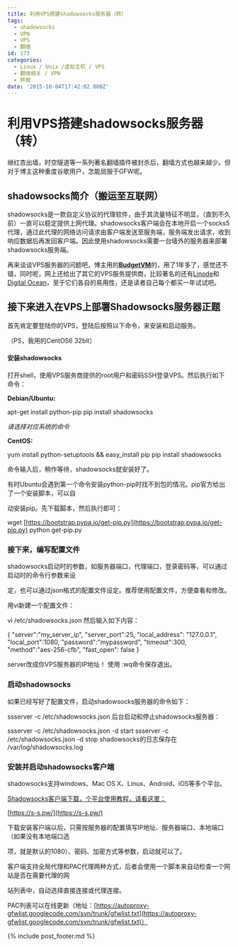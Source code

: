 ```yaml
---
title: 利用VPS搭建shadowsocks服务器（转）
tags:
  - shadowsocks
  - VPN
  - VPS
  - 翻墙
id: 173
categories:
  - Linux / Unix /虚拟主机 / VPS
  - 翻墙相关 / VPN
  - 转载
date: '2015-10-04T17:42:02.000Z'
---
```


# 利用VPS搭建shadowsocks服务器（转）

继红杏出墙，时空隧道等一系列著名翻墙插件被封杀后，翻墙方式也越来越少。但对于博主这种重度谷歌用户，怎能屈服于GFW呢。

## **shadowsocks简介（搬运至互联网）**

shadowsocks是一款自定义协议的代理软件，由于其流量特征不明显，（直到不久前）一直可以稳定提供上网代理。shadowsocks客户端会在本地开启一个socks5代理，通过此代理的网络访问请求由客户端发送至服务端，服务端发出请求，收到响应数据后再发回客户端。因此使用shadowsocks需要一台墙外的服务器来部署shadowsocks服务端。

再来谈谈VPS服务器的问题吧，博主用的[**BudgetVM**](https://www.budgetvm.com/account/aff.php?aff=3228)的，用了1年多了，感觉还不错，同时呢，网上还给出了其它的VPS服务提供商，比较著名的还有[Linode](http://welcome.linode.com/features/?gclid=Cj0KEQjwnMOwBRCAhp-ysqCwypkBEiQAeSy1-basvgxVbtZ7mjtO5aY6BIm307OZrahN_rZLd-bzZ8caAji68P8HAQ)和[Digital Ocean](https://www.digitalocean.com/?utm_source=google&amp;utm_medium=brand_sem&amp;utm_campaign=Brand_Protection&amp;utm_term=digital%20ocean&amp;adgroup=9971414725&amp;matchtype=e&amp;network=g&amp;device=c&amp;position=1t1)，至于它们各自的易用性，还是读者自己每个都买一年试试吧。

## **接下来进入在VPS上部署Shadowsocks服务器正题**

首先肯定要登陆你的VPS，登陆后按照以下命令，来安装和启动服务。

（PS，我用的CentOS6 32bit）

#### **安装shadowsocks**

打开shell，使用VPS服务商提供的root用户和密码SSH登录VPS。然后执行如下命令：

**Debian/Ubuntu:**

apt-get install python-pip pip install shadowsocks

_请选择对应系统的命令_

**CentOS:**

yum install python-setuptools && easy\_install pip pip install shadowsocks

命令输入后，稍作等待，shadowsocks就安装好了。

有时Ubuntu会遇到第一个命令安装python-pip时找不到包的情况。pip官方给出了一个安装脚本，可以自

动安装pip。先下载脚本，然后执行即可：

wget [https://bootstrap.pypa.io/get-pip.py](https://bootstrap.pypa.io/get-pip.py) python get-pip.py

### **接下来，编写配置文件**

shadowsocks启动时的参数，如服务器端口，代理端口，登录密码等，可以通过启动时的命令行参数来设

定，也可以通过json格式的配置文件设定。推荐使用配置文件，方便查看和修改。

用vi新建一个配置文件：

vi /etc/shadowsocks.json 然后输入如下内容：

{  "server":"my\_server\_ip",  "server\_port":25,  "local\_address": "127.0.0.1",  "local\_port":1080,  "password":"mypassword",  "timeout":300,  "method":"aes-256-cfb",  "fast\_open": false }

server改成你VPS服务器的IP地址！ 使用 :wq命令保存退出。

### **启动shadowsocks**

如果已经写好了配置文件，启动shadowsocks服务器的命令如下：

ssserver -c /etc/shadowsocks.json 后台启动和停止shadowsocks服务器：

ssserver -c /etc/shadowsocks.json -d start ssserver -c /etc/shadowsocks.json -d stop shadowsocks的日志保存在 /var/log/shadowsocks.log

### **安装并启动shadowsocks客户端**

shadowsocks支持windows、Mac OS X、Linux、Android、iOS等多个平台。

[Shadowsocks客户端下载，个平台使用教程，请看这里：](https://s-s.pw/)

[https://s-s.pw/](https://s-s.pw/)

下载安装客户端以后，只需按服务器的配置填写IP地址、服务器端口、本地端口（如果没有本地端口选

项，就是默认的1080）、密码、加密方式等参数，启动就可以了。

客户端支持全局代理和PAC代理两种方式，后者会使用一个脚本来自动检查一个网站是否在需要代理的网

站列表中，自动选择直接连接或代理连接。

PAC列表可以在线更新（地址：[https://autoproxy-gfwlist.googlecode.com/svn/trunk/gfwlist.txt](https://autoproxy-gfwlist.googlecode.com/svn/trunk/gfwlist.txt)）



{% include post_footer.md %}